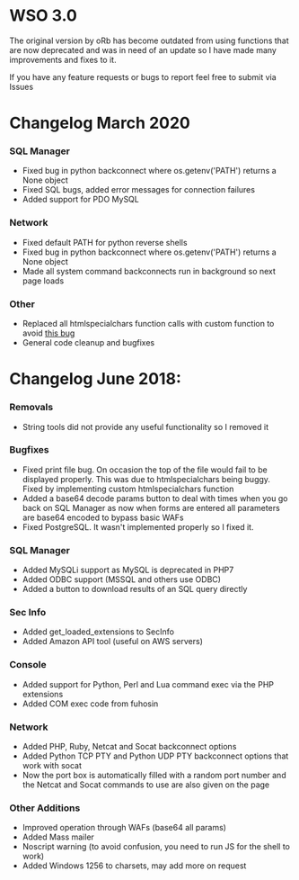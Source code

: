 # WSO 3.0
The original version by oRb has become outdated from using functions that are now deprecated and was in need of an update so I have made many improvements and fixes to it.

If you have any feature requests or bugs to report feel free to submit via Issues

# Changelog March 2020
### SQL Manager
- Fixed bug in python backconnect where os.getenv('PATH') returns a None object
- Fixed SQL bugs, added error messages for connection failures
- Added support for PDO MySQL
### Network
- Fixed default PATH for python reverse shells
- Fixed bug in python backconnect where os.getenv('PATH') returns a None object
- Made all system command backconnects run in background so next page loads
### Other
- Replaced all htmlspecialchars function calls with custom function to avoid [this bug](https://bugs.php.net/bug.php?id=47494)
- General code cleanup and bugfixes

# Changelog June 2018:
###  Removals
- String tools did not provide any useful functionality so I removed it
### Bugfixes
-   Fixed print file bug. On occasion the top of the file would fail to be displayed properly. This was due to htmlspecialchars being buggy. Fixed by implementing custom htmlspecialchars function
-   Added a base64 decode params button to deal with times when you go back on SQL Manager as now when forms are entered all parameters are base64 encoded to bypass basic WAFs
-   Fixed PostgreSQL. It wasn't implemented properly so I fixed it.
### SQL Manager
-   Added MySQLi support as MySQL is deprecated in PHP7
-   Added ODBC support (MSSQL and others use ODBC)
-   Added a button to download results of an SQL query directly
### Sec Info
-   Added get_loaded_extensions to SecInfo
-   Added Amazon API tool (useful on AWS servers)
### Console
-   Added support for Python, Perl and Lua command exec via the PHP extensions
-   Added COM exec code from fuhosin
###  Network
-   Added PHP, Ruby, Netcat and Socat backconnect options
-   Added Python TCP PTY and Python UDP PTY backconnect options that work with socat
-   Now the port box is automatically filled with a random port number and the Netcat and Socat commands to use are also given on the page
### Other Additions
-   Improved operation through WAFs (base64 all params)
-   Added Mass mailer
-   Noscript warning (to avoid confusion, you need to run JS for the shell to work)
-   Added Windows 1256 to charsets, may add more on request

